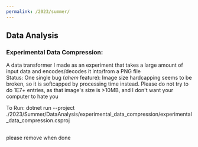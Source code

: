```yaml
---
permalink: /2023/summer/
---
```

<!-- # Summer 2023 -->
## Data Analysis
### Experimental Data Compression:
A data transformer I made as an experiment that takes a large amount of input data and encodes/decodes it into/from a PNG file  
Status: One single bug (*ahem* feature): Image size hardcapping seems to be broken, so it is softcapped by processing time instead. Please do not try to do 1E7+ entries, as that image's size is >10MB, and I don't want your computer to hate you

To Run: dotnet run --project ./2023/Summer/DataAnalysis/experimental_data_compression/experimental_data_compression.csproj

##
please remove when done